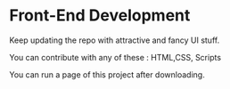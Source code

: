 # Front-End Development
Keep updating the repo with attractive and fancy UI stuff.



You can contribute with any of these : HTML,CSS, Scripts



You can run a page of this project after downloading.


